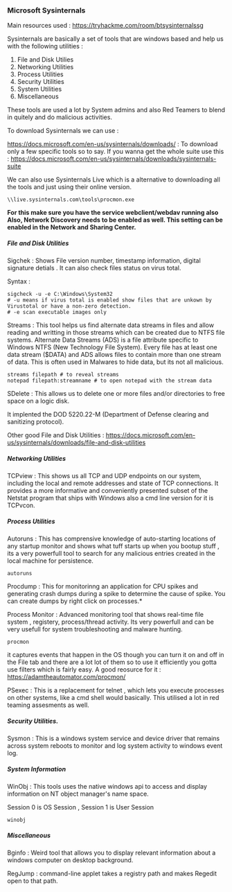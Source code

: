 ### Microsoft Sysinternals
 
Main resources used : https://tryhackme.com/room/btsysinternalssg

Sysinternals are basically a set of tools that are windows based and help us with the following utilities :

1. File and Disk Utilies
2. Networking Utilities 
3. Process Utilities
4. Security Utilities
5. System Utilities
6. Miscellaneous

These tools are used a lot by System admins and also Red Teamers to blend in quitely and do malicious activities.

To download Sysinternals we can use : 

https://docs.microsoft.com/en-us/sysinternals/downloads/ : To download only a few specific tools so to say.
If you wanna get the whole suite use this : https://docs.microsoft.com/en-us/sysinternals/downloads/sysinternals-suite

We can also use Sysinternals Live which is a alternative to downloading all the tools and just using their online version.

```
\\live.sysinternals.com\tools\procmon.exe 
```

**For this make sure you have the service webclient/webdav running also Also, Network Discovery needs to be enabled as well. This setting can be enabled in the Network and Sharing Center.**


##### File and Disk Utilities 

Sigchek : Shows File version number, timestamp information, digital signature detials . It can also check files status on virus total.

Syntax :
```
sigcheck -u -e C:\Windows\System32 
# -u means if virus total is enabled show files that are unkown by Virustotal or have a non-zero detection.
# -e scan executable images only
```

Streams : This tool helps us find alternate data streams in files and allow reading and writting in those streams  which can be created due to NTFS file systems. 
Alternate Data Streams (ADS) is a file attribute specific to Windows NTFS (New Technology File System). Every file has at least one data stream ($DATA) and ADS allows files to contain more than one stream of data.
This is often used in Malwares to hide data, but its not all malicious.

```
streams filepath # to reveal streams
notepad filepath:streamname # to open notepad with the stream data
```

SDelete :  This allows us to delete one or more files and/or directories to free space on a logic disk.

It implented the DOD 5220.22-M (Department of Defense clearing and sanitizing protocol).

Other good File and Disk Utilities : https://docs.microsoft.com/en-us/sysinternals/downloads/file-and-disk-utilities

##### Networking Utilities 

TCPview : This shows us all TCP and UDP endpoints on our system, including the local and remote addresses and state of TCP connections. It provides a more informative and conveniently presented subset of the Netstat program that ships with Windows also a cmd line version for it is TCPvcon.

##### Process Utilities

Autoruns : This has comprensive knowledge of auto-starting locations of any startup monitor and shows what tuff starts up when you bootup stuff , its a very powerfull tool to search for any malicious entries created in the local machine for persistence.
```
autoruns
```

Procdump : This for monitorinng an application for CPU spikes and generating crash dumps during a spike to determine the cause of spike. You can create dumps by right click on processes.*

Process Monitor : Advanced monitoring tool that shows real-time file system , registery, process/thread activity. Its very powerfull and can be very usefull for system troubleshooting and malware hunting.

```
procmon
```

it captures events that happen in the OS though you can turn it on and off in the File tab and there are a lot lot of them so to use it efficiently you gotta use filters which is fairly easy.
A good reosurce for it : https://adamtheautomator.com/procmon/

PSexec : This is a replacement for telnet , which lets you execute processes on other systems, like a cmd shell would basically. This utilised a lot in red teaming assesments as well.

##### Security Utilities.

Sysmon : This is a windows system service and device driver that remains across system reboots to monitor and log system activity to windows event log.

##### System Information 

WinObj : This tools uses the native windows api to access and display information on NT object manager's name space.

Session 0 is OS Session , Session 1 is User Session 
```
winobj
```

##### Miscellaneous 

Bginfo : Weird tool that allows you to display relevant information about a windows computer on desktop background.

RegJump : command-line applet takes a registry path and makes Regedit open to that path.